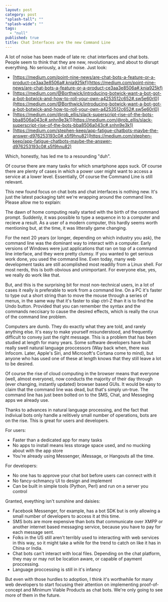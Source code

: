 ```yaml
---
layout: post
category: post
"splash-tall": ""
"splash-wide": ""
tags: 
  - "null"
published: true
title: Chat Interfaces are the new Command Line
---
```



A lot of noise has been made of late re: chat interfaces and chat bots. People seem to think that they are new, revolutionary, and about to disrupt everything. No seriously, a lot of noise. Just look: 

+ [https://medium.com/point-nine-news/are-chat-bots-a-feature-or-a-product-ce3aa3e8506a#.knia925kf](https://medium.com/point-nine-news/are-chat-bots-a-feature-or-a-product-ce3aa3e8506a#.knia925kf)
+ [https://medium.com/@Borthwick/introducing-botwick-want-a-bot-got-a-bot-botwick-and-how-to-roll-your-own-a4253512c652#.sw5e60rl0](https://medium.com/@Borthwick/introducing-botwick-want-a-bot-got-a-bot-botwick-and-how-to-roll-your-own-a4253512c652#.sw5e60rl0)
+ [https://medium.com/@rob_ellis/slack-superscript-rise-of-the-bots-bba8506a043c#.snhn9e3k1](https://medium.com/@rob_ellis/slack-superscript-rise-of-the-bots-bba8506a043c#.snhn9e3k1)
+ [https://medium.com/stephen-keep/app-fatigue-chatbots-maybe-the-answer-d976253193c0#.s5f9hnu82](https://medium.com/stephen-keep/app-fatigue-chatbots-maybe-the-answer-d976253193c0#.s5f9hnu82)

Which, honestly, has led me to a resounding "duh". 

Of course there are many tasks for which smartphone apps suck. Of course there are plenty of cases in which a power user might want to access a service at a lower level. Essentially, Of course the Command Line is still relevant. 

This new found focus on chat bots and chat interfaces is nothing new. It's just the latest packaging taht we're wrapping around the command line. Please allow me to explain: 

The dawn of home computing really started with the birth of the command prompt. Suddenly, it was possible to type a sequence in to a computer and recieve a result. As a user of a modern computer, this hardly seems worth mentioning but, at the time, it was litterally game changing. 

For the next 20 years (or longer, depending on which industry you ask), the command line was the dominant way to interact with a computer. Early versions of Windows were just applications that ran on top of a command line interface, and they were pretty clumsy. If you wanted to get serious work done, you used the command line. Even today, many web development tasks are still acomplished most readilly from a Linux shell. For most nerds, this is both obvious and unimportant. For everyone else, yes, we really do work like that. 

But, and this is the surprising bit for most non-technical users, in a lot of cases it really is preferable to work from a command line. On a PC it's faster to type out a short string than to move the mouse through a series of menus, in the same way that it's faster to slap ctrl-Z than it is to find the Undo button. Provided that you can remember the syntax and the commands neccisary to cause the desired effects, which is really the crux of the command line problem. 

Computers are dumb. They do exactly what they are told, and rarely anything else. It's easy to make yourself misunderstood, and frequently difficult to convey just the right message. This is a problem that has been studied at length for many years. Some software developers have built really swell natural language proccessors (Way back when, there was Infocom. Later, Apple's Siri, and  Microsoft's Cortana come to mind), but anyone who has used one of these at length knows that they still leave a lot to be desired. 

Of course the rise of cloud computing in the browser means that everyone (well, almost everyone), now conducts the majority of their day through (ever changing, instantly updated) browser based GUIs. It would be easy to claim that the command line was dead, but that's simply un-true. The command line has just been bolted on to the SMS, Chat, and Messeging apps we already use. 

Thanks to advances in natural language processing, and the fact that indiviual bots only handle a relitively small number of operations, bots are on the rise. This is great for users and developers. 

For users: 

+ Faster than a dedicated app for many tasks
+ No apps to install means less storage space used, and no mucking about with the app store
+ You're already using Messenger, iMessage, or Hangouts all the time. 

For developers: 

+ No one has to approve your chat bot before users can connect with it
+ No fancy-schmancy UI to design and implement 
+ Can be built in simple tools (Python, Perl) and run on a server you control 

Granted, eveything isn't sunshine and daisies:

+ Facebook Messenger, for example, has a bot SDK but is only allowing a small number of developers to access it at this time.
+ SMS bots are more expensive than bots that communicate over XMPP or another internet based messaging service, because you have to pay for each message sent.
+ Folks in the US still aren't terribly used to interacting with web services in this way, so it might take a while for the trend to catch on like it has in China or India. 
+ Chat bots can't interact with local files. Depending on the chat platform, they may or may not be location aware, or capable of payment proccessing.
+ Language proccessing is still in it's infancy 

But even with those hurdles to adoption, I think it's worthwhile for many web developers to start focusing their attention on implementing proof-of-concept and Minimum Viable Products as chat bots. We're only going to see more of them in the future. 

